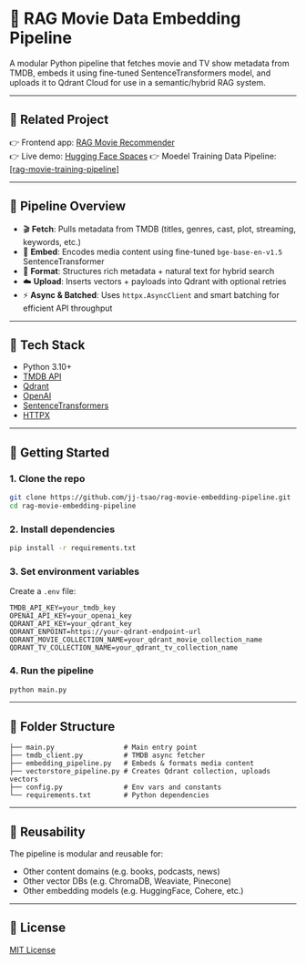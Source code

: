 # 🎥 RAG Movie Data Embedding Pipeline 

A modular Python pipeline that fetches movie and TV show metadata from TMDB, embeds it using fine-tuned SentenceTransformers model, and uploads it to Qdrant Cloud for use in a semantic/hybrid RAG system.

---

## 🔗 Related Project

👉 Frontend app: [RAG Movie Recommender](https://github.com/jj-tsao/rag-movie-recommender-app)  
👉 Live demo: [Hugging Face Spaces](https://huggingface.co/spaces/JJTsao/RAG_Movie_Recommendation_Assistant)
👉 Moedel Training Data Pipeline: [[rag-movie-training-pipeline]](https://github.com/jj-tsao/rag-movie-training-pipeline)

---

## 🧬 Pipeline Overview

- 🎬 **Fetch**: Pulls metadata from TMDB (titles, genres, cast, plot, streaming, keywords, etc.)
- 🧠 **Embed**: Encodes media content using fine-tuned `bge-base-en-v1.5` SentenceTransformer
- 🧹 **Format**: Structures rich metadata + natural text for hybrid search
- ☁️ **Upload**: Inserts vectors + payloads into Qdrant with optional retries
- ⚡ **Async & Batched**: Uses `httpx.AsyncClient` and smart batching for efficient API throughput

---

## 🔧 Tech Stack

- Python 3.10+
- [TMDB API](https://developer.themoviedb.org/)
- [Qdrant](https://qdrant.tech/)
- [OpenAI](https://platform.openai.com/)
- [SentenceTransformers](https://www.sbert.net/)
- [HTTPX](https://www.python-httpx.org/)

---

## 🚀 Getting Started

### 1. Clone the repo

```bash
git clone https://github.com/jj-tsao/rag-movie-embedding-pipeline.git
cd rag-movie-embedding-pipeline
```

### 2. Install dependencies

```bash
pip install -r requirements.txt
```

### 3. Set environment variables

Create a `.env` file:
```
TMDB_API_KEY=your_tmdb_key
OPENAI_API_KEY=your_openai_key
QDRANT_API_KEY=your_qdrant_key
QDRANT_ENPOINT=https://your-qdrant-endpoint-url
QDRANT_MOVIE_COLLECTION_NAME=your_qdrant_movie_collection_name
QDRANT_TV_COLLECTION_NAME=your_qdrant_tv_collection_name
```

### 4. Run the pipeline

```bash
python main.py
```

---

## 📂 Folder Structure

```
├── main.py                 # Main entry point
├── tmdb_client.py          # TMDB async fetcher
├── embedding_pipeline.py   # Embeds & formats media content
├── vectorstore_pipeline.py # Creates Qdrant collection, uploads vectors
├── config.py               # Env vars and constants
└── requirements.txt        # Python dependencies
```

---

## 🔁 Reusability

The pipeline is modular and reusable for:
- Other content domains (e.g. books, podcasts, news)
- Other vector DBs (e.g. ChromaDB, Weaviate, Pinecone)
- Other embedding models (e.g. HuggingFace, Cohere, etc.)

---

## 📄 License

[MIT License](LICENSE)
